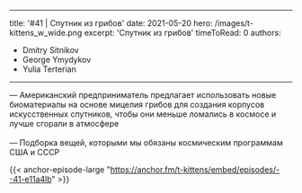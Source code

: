 
---
title: '#41 | Спутник из грибов'
date: 2021-05-20
hero: /images/t-kittens_w_wide.png
excerpt: 'Спутник из грибов'
timeToRead: 0
authors:
  - Dmitry Sitnikov
  - George Ymydykov
  - Yulia Terterian
---

— Американский предприниматель предлагает использовать новые биоматериалы на основе мицелия грибов для создания корпусов искусственных спутников, чтобы они меньше ломались в космосе и лучше сгорали в атмосфере
<br/><br/>— Подборка вещей, которыми мы обязаны космическим программам США и СССР

{{< anchor-episode-large "https://anchor.fm/t-kittens/embed/episodes/--41-e11a4lb" >}}
